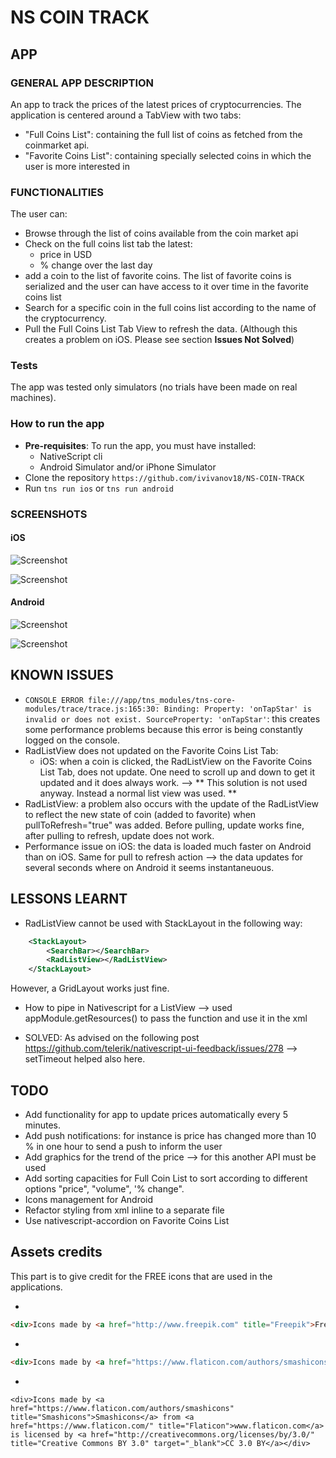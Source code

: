 # NS COIN TRACK

## APP

### GENERAL APP DESCRIPTION

An app to track the prices of the latest prices of cryptocurrencies. The application is centered around a TabView with two tabs:

- "Full Coins List": containing the full list of coins as fetched from the coinmarket api.
- "Favorite Coins List": containing specially selected coins in which the user is more interested in

### FUNCTIONALITIES

The user can:

- Browse through the list of coins available from the coin market api
- Check on the full coins list tab the latest:
  - price in USD
  - % change over the last day
- add a coin to the list of favorite coins. The list of favorite coins is serialized and the user can have access to it over time in the favorite coins list
- Search for a specific coin in the full coins list according to the name of the cryptocurrency.
- Pull the Full Coins List Tab View to refresh the data. (Although this creates a problem on iOS. Please see section **Issues Not Solved**)

### Tests

The app was tested only simulators (no trials have been made on real machines).

### How to run the app

- **Pre-requisites**: To run the app, you must have installed:
  - NativeScript cli
  - Android Simulator and/or iPhone Simulator
- Clone the repository `https://github.com/ivivanov18/NS-COIN-TRACK`
- Run `tns run ios` or `tns run android`

### SCREENSHOTS

#### iOS

![Screenshot](screenshots/iOS/iOS_Full_Coins_List.png "Full Coins List")

![Screenshot](screenshots/iOS/iOS_Favorite_Coins_List.png "Favorite Coins List")

#### Android

![Screenshot](screenshots/Android/Android_Full_Coins_List.png "Full Coins List")

![Screenshot](screenshots/Android/Android_Favorite_Coins_List.png "Favorite Coins List")

## KNOWN ISSUES

- `CONSOLE ERROR file:///app/tns_modules/tns-core-modules/trace/trace.js:165:30: Binding: Property: 'onTapStar' is invalid or does not exist. SourceProperty: 'onTapStar'`: this creates some performance problems because this error is being constantly logged on the console.
- RadListView does not updated on the Favorite Coins List Tab:
  - iOS: when a coin is clicked, the RadListView on the Favorite Coins List Tab, does not update. One need to scroll up and down to get it updated and it does always work. --> ** This solution is not used anyway. Instead a normal list view was used. **
- RadListView: a problem also occurs with the update of the RadListView to reflect the new state of coin (added to favorite) when pullToRefresh="true" was added. Before pulling, update works fine, after pulling to refresh, update does not work.
- Performance issue on iOS: the data is loaded much faster on Android than on iOS. Same for pull to refresh action --> the data updates for several seconds where on Android it seems instantaneuous.

## LESSONS LEARNT

- RadListView cannot be used with StackLayout in the following way:

```xml
    <StackLayout>
        <SearchBar></SearchBar>
        <RadListView></RadListView>
    </StackLayout>
```

However, a GridLayout works just fine.

- How to pipe in Nativescript for a ListView --> used appModule.getResources() to pass the function and use it in the xml

- SOLVED: As advised on the following post https://github.com/telerik/nativescript-ui-feedback/issues/278 --> setTimeout helped also here.

## TODO

- Add functionality for app to update prices automatically every 5 minutes.
- Add push notifications: for instance is price has changed more than 10 % in one hour to send a push to inform the user
- Add graphics for the trend of the price --> for this another API must be used
- Add sorting capacities for Full Coin List to sort according to different options "price", "volume", '% change".
- Icons management for Android
- Refactor styling from xml inline to a separate file
- Use nativescript-accordion on Favorite Coins List

## Assets credits

This part is to give credit for the FREE icons that are used in the applications.

-

```html
<div>Icons made by <a href="http://www.freepik.com" title="Freepik">Freepik</a> from <a href="https://www.flaticon.com/" title="Flaticon">www.flaticon.com</a> is licensed by <a href="http://creativecommons.org/licenses/by/3.0/" title="Creative Commons BY 3.0" target="_blank">CC 3.0 BY</a></div>
```

-

```html
<div>Icons made by <a href="https://www.flaticon.com/authors/smashicons" title="Smashicons">Smashicons</a> from <a href="https://www.flaticon.com/" title="Flaticon">www.flaticon.com</a> is licensed by <a href="http://creativecommons.org/licenses/by/3.0/" title="Creative Commons BY 3.0" target="_blank">CC 3.0 BY</a></div>
```

-

```
<div>Icons made by <a href="https://www.flaticon.com/authors/smashicons" title="Smashicons">Smashicons</a> from <a href="https://www.flaticon.com/" title="Flaticon">www.flaticon.com</a> is licensed by <a href="http://creativecommons.org/licenses/by/3.0/" title="Creative Commons BY 3.0" target="_blank">CC 3.0 BY</a></div>
```
